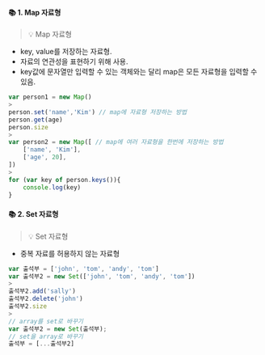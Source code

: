 #### 📚 1. Map 자료형
> 💡 Map 자료형
* key, value를 저장하는 자료형.
* 자료의 연관성을 표현하기 위해 사용.
* key값에 문자열만 입력할 수 있는 객체와는 달리 map은 모든 자료형을 입력할 수 있음.
```js
var person1 = new Map()
>    
person.set('name','Kim') // map에 자료형 저장하는 방법
person.get(age)
person.size
>
var person2 = new Map([ // map에 여러 자료형을 한번에 저장하는 방법
  	['name', 'Kim'],
  	['age', 20],
])  
>  
for (var key of person.keys()){
  	console.log(key)
} 
```
####

#### 📚 2. Set 자료형
> 💡 Set 자료형
* 중복 자료를 허용하지 않는 자료형
```js
var 출석부 = ['john', 'tom', 'andy', 'tom']
var 출석부2 = new Set(['john', 'tom', 'andy', 'tom'])
>
출석부2.add('sally')
출석부2.delete('john')
출석부2.size
>
// array를 set로 바꾸기
var 출석부2 = new Set(출석부);
// set을 array로 바꾸기
출석부 = [...출석부2]  
```					    	